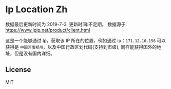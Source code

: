 # Ip Location Zh

数据最后更新时间为 2019-7-3, 更新时间:不定期。 数据源于: https://www.ipip.net/product/client.html

这是一个能够通过 Ip，获取该 IP 所在的位置，例如通过 ip：`171.12.10.156` 可以获得是 `中国河南郑州`，以及中国行政区划代码(支持到市级), 同样能获得国外的地址，但是没有国内详细。

## License

MIT

